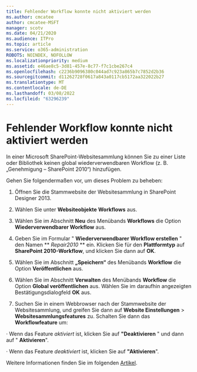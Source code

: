 ```yaml
---
title: Fehlender Workflow konnte nicht aktiviert werden
ms.author: cmcatee
author: cmcatee-MSFT
manager: scotv
ms.date: 04/21/2020
ms.audience: ITPro
ms.topic: article
ms.service: o365-administration
ROBOTS: NOINDEX, NOFOLLOW
ms.localizationpriority: medium
ms.assetid: e46ae8c5-3d81-457e-8c77-f7c1cbe267c4
ms.openlocfilehash: c2236b9096380c044ad7c923a865b7c7852d2b36
ms.sourcegitcommit: d11262728f0617a843a0117cb5172aa322022b27
ms.translationtype: MT
ms.contentlocale: de-DE
ms.lasthandoff: 03/08/2022
ms.locfileid: "63296239"
---
```

# <a name="missing-workflow-failed-to-activate"></a>Fehlender Workflow konnte nicht aktiviert werden

In einer Microsoft SharePoint-Websitesammlung können Sie zu einer Liste oder Bibliothek keinen global wiederverwendbaren Workflow (z. B. „Genehmigung – SharePoint 2010“) hinzufügen.
  
Gehen Sie folgendermaßen vor, um dieses Problem zu beheben: 
  
1. Öffnen Sie die Stammwebsite der Websitesammlung in SharePoint Designer 2013.
  
2. Wählen Sie unter **Websiteobjekte** **Workflows** aus. 
  
3. Wählen Sie im Abschnitt **Neu** des Menübands **Workflows** die Option **Wiederverwendbarer Workflow** aus. 
  
4. Geben Sie im Formular " **Wiederverwendbarer Workflow erstellen** " den Namen ** *Repair2010* ** ein. Klicken Sie für den **Plattformtyp** auf **SharePoint 2010-Workflow**, und klicken Sie dann auf **OK**. 
  
1. Wählen Sie im Abschnitt **„Speichern“** des Menübands **Workflow** die Option **Veröffentlichen** aus. 
  
2. Wählen Sie im Abschnitt **Verwalten** des Menübands **Workflow** die Option **Global veröffentlichen** aus. Wählen Sie im daraufhin angezeigten Bestätigungsdialogfeld **OK** aus. 
  
3. Suchen Sie in einem Webbrowser nach der Stammwebsite der Websitesammlung, und greifen Sie dann auf **Website Einstellungen** \> **Websitesammlungsfeatures** zu. Schalten Sie dann das **Workflowfeature** um: 
  
· Wenn das Feature  *aktiviert*  ist, klicken Sie auf **"Deaktivieren** " und dann auf " **Aktivieren**". 
  
· Wenn das Feature  *deaktiviert*  ist, klicken Sie auf **"Aktivieren**". 
  
Weitere Informationen finden Sie im folgenden [Artikel](https://go.microsoft.com/fwlink/?linkid=2047770&amp;clcid=0x409).
  

